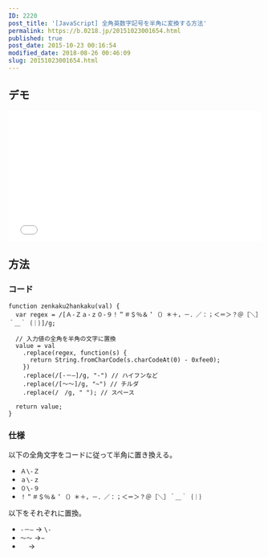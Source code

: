 ```yaml
---
ID: 2220
post_title: '[JavaScript] 全角英数字記号を半角に変換する方法'
permalink: https://b.0218.jp/20151023001654.html
published: true
post_date: 2015-10-23 00:16:54
modified_date: 2018-08-26 00:46:09
slug: 20151023001654.html
---
```

<!--more-->

<h2>デモ</h2>

<iframe height='260' scrolling='no' title='Zenkaku to Hankaku' src='//codepen.io/hiro0218/embed/WgrdbO/?height=265&theme-id=light&default-tab=result&embed-version=2' frameborder='no' allowtransparency='true' allowfullscreen='true' style='width: 100%;'>See the Pen <a href='https://codepen.io/hiro0218/pen/WgrdbO/'>Zenkaku to Hankaku</a> by hiro (<a href='https://codepen.io/hiro0218'>@hiro0218</a>) on <a href='https://codepen.io'>CodePen</a>.
</iframe>

<h2>方法</h2>

<h3>コード</h3>

<pre><code class="language-js">function zenkaku2hankaku(val) {
  var regex = /[Ａ-Ｚａ-ｚ０-９！＂＃＄％＆＇（）＊＋，－．／：；＜＝＞？＠［＼］＾＿｀｛｜｝]/g;

  // 入力値の全角を半角の文字に置換
  value = val
    .replace(regex, function(s) {
      return String.fromCharCode(s.charCodeAt(0) - 0xfee0);
    })
    .replace(/[‐－―]/g, "-") // ハイフンなど
    .replace(/[～〜]/g, "~") // チルダ
    .replace(/　/g, " "); // スペース

  return value;
}
</code></pre>

<h3>仕様</h3>

以下の全角文字をコードに従って半角に置き換える。

<ul>
<li><code>Ａ\-Ｚ</code></li>
<li><code>ａ\-ｚ</code></li>
<li><code>０\-９</code></li>
<li><code>！＂＃＄％＆＇（）＊＋，－．／：；＜＝＞？＠［＼］＾＿｀｛｜｝</code></li>
</ul>

以下をそれぞれに置換。

<ul>
<li><code>‐－―</code> → <code>\-</code></li>
<li><code>～〜</code> →<code>~</code></li>
<li><code>　</code> → <code></code></li>
</ul>